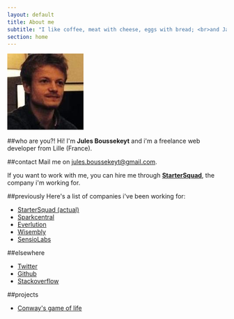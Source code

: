 ```yaml
---
layout: default
title: About me
subtitle: "I like coffee, meat with cheese, eggs with bread; <br>and Javascript"
section: home
---
```


![Jules Boussekeyt](/assets/images/jules-boussekeyt.jpg)

##who are you?!
Hi! I'm __Jules Boussekeyt__ and i'm a freelance web developer from Lille (France).


##contact
Mail me on [jules.boussekeyt@gmail.com](mailto:jules.boussekeyt@gmail.com).

If you want to work with me, you can hire me through [__StarterSquad__](http://startersquad.com),
the company i'm working for.

##previously
Here's a list of companies i've been working for:

- [StarterSquad (actual)](http://startersquad.com)
- [Sparkcentral](http://www.sparkcentral.com)
- [Everlution](http://www.everlution.com)
- [Wisembly](http://wisembly.com/fr)
- [SensioLabs](http://sensiolabs.com)

##elsewhere
- [Twitter](https://twitter.com/julesbou)
- [Github](https://github.com/julesbou)
- [Stackoverflow](http://stackoverflow.com/users/505836/jules)

##projects
- [Conway's game of life](/projects/game-of-life)
